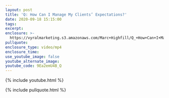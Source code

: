```yaml
---
layout: post
title: 'Q: How Can I Manage My Clients’ Expectations?'
date: 2020-09-18 15:15:00
tags:
excerpt:
enclosure: >-
  https://vyralmarketing.s3.amazonaws.com/Marc+Highfill/Q_+How+Can+I+Manage+My+Clients%E2%80%99+Expectations_.mp4
pullquote:
enclosure_type: video/mp4
enclosure_time:
use_youtube_image: false
youtube_alternate_image:
youtube_code: 9Ea2emU4B_Q
---
```


{% include youtube.html %}

{% include pullquote.html %}

&nbsp;
